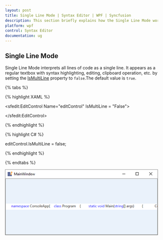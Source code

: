 ```yaml
---
layout: post
title: Single Line Mode | Syntax Editor | WPF | Syncfusion
description: This section briefly explains how the Single Line Mode works in Syntax Editor for Syncfusion Essential WPF.
platform: wpf
control: Syntax Editor
documentation: ug
---
```


## Single Line Mode

Single Line Mode interprets all lines of code as a single line. It appears as a regular textbox with syntax highlighting, editing, clipboard operation, etc. by setting the [IsMultiLine](https://help.syncfusion.com/cr/wpf/Syncfusion.Edit.Wpf~Syncfusion.Windows.Edit.EditControl~IsMultiLine.html) property to `false`.The default value is `true`.

{% tabs %}

{% highlight XAML %}

<sfedit:EditControl Name="editControl" IsMultiLine = "False">

</sfedit:EditControl>




{% endhighlight %}

{% highlight C# %}

editControl.IsMultiLine = false;

{% endhighlight %}

{% endtabs %}

![Single Line Mode enabled in Syntax Editor](Single-Line-Mode_images\Single-Line-Mode_img1.png)


